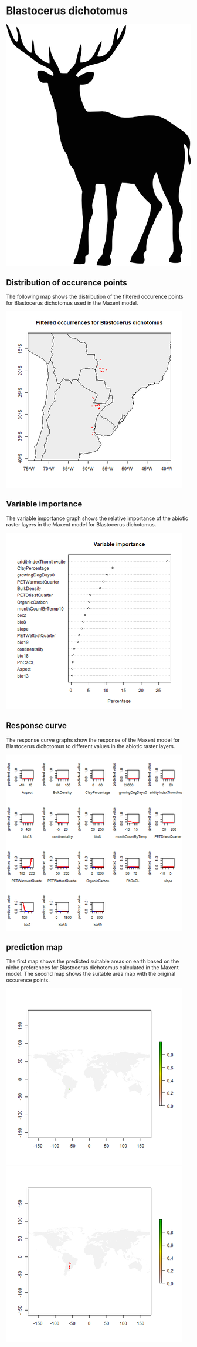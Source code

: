 # Blastocerus dichotomus 

![](image_taxa.png) 

## Distribution of occurence points 
The following map shows the distribution of the filtered occurence points for Blastocerus dichotomus used in the Maxent model. 

![](occurrences.png)
    
## Variable importance 
The variable importance graph shows the relative importance of the abiotic raster layers in the  Maxent model for Blastocerus dichotomus. 

![](valid_maxent_variable_importance.png)
    
## Response curve 
The response curve graphs show the response of the Maxent model for Blastocerus dichotomus to different values in the abiotic raster layers. 

![](valid_maxent_response_curve.png)
    
## prediction map 
The first map shows the predicted suitable areas on earth based on the niche preferences for Blastocerus dichotomus calculated in the Maxent model. The second map shows the suitable area map with the original occurence points.

![](prediction_map.png)
![](prediction_occurence_map.png)
    
